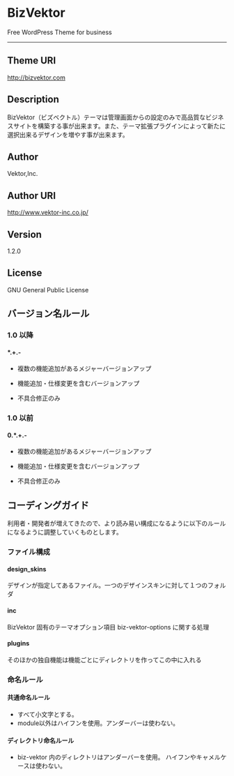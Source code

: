 ﻿BizVektor
==========
Free WordPress Theme for business
* * *
## Theme URI
http://bizvektor.com
## Description
BizVektor（ビズベクトル）テーマは管理画面からの設定のみで高品質なビジネスサイトを構築する事が出来ます。また、テーマ拡張プラグインによって新たに選択出来るデザインを増やす事が出来ます。
## Author
Vektor,Inc.
## Author URI
http://www.vektor-inc.co.jp/
## Version
1.2.0
## License
GNU General Public License

## バージョン名ルール

### 1.0 以降

#### *.+.-

* 複数の機能追加があるメジャーバージョンアップ
+ 機能追加・仕様変更を含むバージョンアップ
- 不具合修正のみ

### 1.0 以前

#### 0.*.+.-

* 複数の機能追加があるメジャーバージョンアップ
+ 機能追加・仕様変更を含むバージョンアップ
- 不具合修正のみ

## コーディングガイド

利用者・開発者が増えてきたので、より読み易い構成になるように以下のルールになるように調整していくものとします。

### ファイル構成

#### design_skins
デザインが指定してあるファイル。一つのデザインスキンに対して１つのフォルダ

#### inc

BizVektor 固有のテーマオプション項目 biz-vektor-options に関する処理

#### plugins

そのほかの独自機能は機能ごとにディレクトリを作ってこの中に入れる

### 命名ルール

#### 共通命名ルール

* すべて小文字とする。
* module以外はハイフンを使用。アンダーバーは使わない。

#### ディレクトリ命名ルール

* biz-vektor 内のディレクトリはアンダーバーを使用。 ハイフンやキャメルケースは使わない。